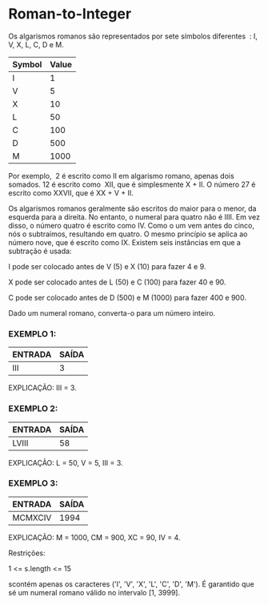 # Roman-to-Integer

Os algarismos romanos são representados por sete símbolos diferentes  : I, V, X, L, C, D e M.

Symbol|Value |
------|------|
  I   | 1    |
  V   | 5    |     
  X   | 10   |
  L   | 50   |
  C   | 100  |  
  D   | 500  |
  M   | 1000 |  
  
  Por exemplo,  2 é escrito como II em algarismo romano, apenas dois somados. 12 é escrito como  XII, que é simplesmente X + II. O número 27 é escrito como XXVII, que é XX + V + II.

Os algarismos romanos geralmente são escritos do maior para o menor, da esquerda para a direita. No entanto, o numeral para quatro não é IIII. Em vez disso, o número quatro é escrito como IV. Como o um vem antes do cinco, nós o subtraímos, resultando em quatro. O mesmo princípio se aplica ao número nove, que é escrito como IX. Existem seis instâncias em que a subtração é usada:

I pode ser colocado antes de V  (5) e X (10) para fazer 4 e 9. 

X pode ser colocado antes de L (50) e C (100) para fazer 40 e 90. 

C pode ser colocado antes de D (500) e M (1000) para fazer 400 e 900.

Dado um numeral romano, converta-o para um número inteiro.

### EXEMPLO 1:

ENTRADA|SAÍDA |
-------|------|
  III  | 3    |  

  EXPLICAÇÃO: III = 3.

### EXEMPLO 2:

ENTRADA |SAÍDA |
--------|------|
  LVIII | 58   |

  EXPLICAÇÃO: L = 50, V = 5, III = 3. 

### EXEMPLO 3:
  
   ENTRADA | SAÍDA  |
 ----------|--------|
   MCMXCIV | 1994   |

  EXPLICAÇÃO: M = 1000, CM = 900, XC = 90, IV = 4. 

Restrições:

1 <= s.length <= 15

scontém apenas os caracteres ('I', 'V', 'X', 'L', 'C', 'D', 'M').
É garantido  que sé um numeral romano válido no intervalo [1, 3999].
  
